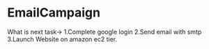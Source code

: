 # EmailCampaign

What is next task->
   1.Complete google login
   2.Send email with smtp
   3.Launch Website on amazon ec2 tier.
